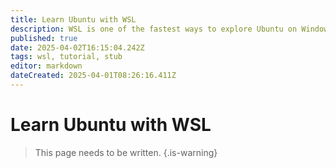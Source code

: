 ```yaml
---
title: Learn Ubuntu with WSL
description: WSL is one of the fastest ways to explore Ubuntu on Windows
published: true
date: 2025-04-02T16:15:04.242Z
tags: wsl, tutorial, stub
editor: markdown
dateCreated: 2025-04-01T08:26:16.411Z
---
```


# Learn Ubuntu with WSL

> This page needs to be written.
{.is-warning}
